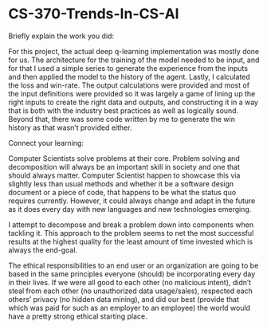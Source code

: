 # CS-370-Trends-In-CS-AI

Briefly explain the work you did:

For this project, the actual deep q-learning implementation was mostly done for us. The architecture for the training of the model needed to be input, and for that I used a simple series to generate the experience from the inputs and then applied the model to the history of the agent. Lastly, I calculated the loss and win-rate. The output calculations were provided and most of the input definitions were provided so it was largely a game of lining up the right inputs to create the right data and outputs, and constructing it in a way that is both with the industry best practices as well as logically sound. Beyond that, there was some code written by me to generate the win history as that wasn’t provided either.


Connect your learning:

Computer Scientists solve problems at their core. Problem solving and decomposition will always be an important skill in society and one that should always matter. Computer Scientist happen to showcase this via slightly less than usual methods and whether it be a software design document or a piece of code, that happens to be what the status quo requires currently. However, it could always change and adapt in the future as it does every day with new languages and new technologies emerging.

I attempt to decompose and break a problem down into components when tackling it. This approach to the problem seems to net the most successful results at the highest quality for the least amount of time invested which is always the end-goal.

The ethical responsibilities to an end user or an organization are going to be based in the same principles everyone (should) be incorporating every day in their lives. If we were all good to each other (no malicious intent), didn’t steal from each other (no unauthorized data usage/sales), respected each others’ privacy (no hidden data mining), and did our best (provide that which was paid for such as an employer to an employee) the world would have a pretty strong ethical starting place.

